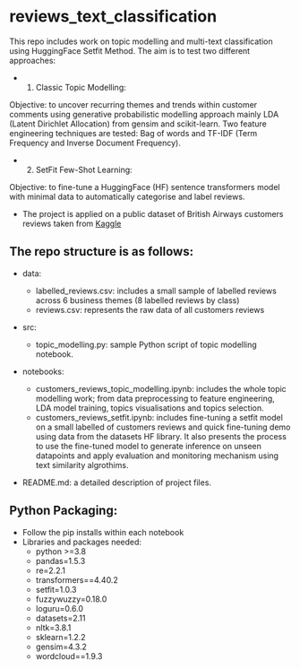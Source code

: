 # reviews_text_classification
This repo includes work on topic modelling and multi-text classification using HuggingFace Setfit Method. The aim is to test two different approaches:
- 1)  Classic Topic Modelling:
     
Objective: to uncover recurring themes and trends within customer comments using generative probabilistic modelling approach mainly LDA (Latent Dirichlet Allocation) from gensim and scikit-learn. Two feature engineering techniques are tested: Bag of words and TF-IDF (Term Frequency and Inverse Document Frequency).
- 2)  SetFit Few-Shot Learning:
     
Objective: to fine-tune a HuggingFace (HF) sentence transformers model with minimal data to automatically categorise and label reviews.

* The project is applied on a public dataset of British Airways customers reviews taken from [Kaggle](https://www.kaggle.com/datasets/okechukwuobiahu/british-airways-reviews/data)
        
## The repo structure is as follows: 
- data:
  - labelled_reviews.csv: includes a small sample of labelled reviews across 6 business themes (8 labelled reviews by class)
  - reviews.csv: represents the raw data of all customers reviews
 
- src:
  - topic_modelling.py: sample Python script of topic modelling notebook.
 
- notebooks:
  - customers_reviews_topic_modelling.ipynb: includes the whole topic modelling work; from data preprocessing to feature engineering, LDA model training, topics visualisations and topics selection.
  - customers_reviews_setfit.ipynb: includes fine-tuning a setfit model on a small labelled of customers reviews and quick fine-tuning demo using data from the datasets HF library. It also presents the process to use the fine-tuned model to generate inference on unseen datapoints and apply evaluation and monitoring mechanism using text similarity algrothims.
- README.md: a detailed description of project files.

## Python Packaging:
- Follow the pip installs within each notebook
- Libraries and packages needed:
  - python >=3.8
  - pandas=1.5.3
  - re=2.2.1
  - transformers==4.40.2
  - setfit=1.0.3
  - fuzzywuzzy=0.18.0
  - loguru=0.6.0
  - datasets=2.11
  - nltk=3.8.1
  - sklearn=1.2.2
  - gensim=4.3.2
  - wordcloud==1.9.3
